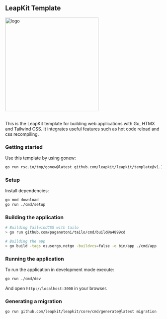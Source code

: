 ## LeapKit Template

<img width="300" alt="logo" src="https://github.com/leapkit/leapkit/template/assets/645522/d5bcb8ed-c763-4b39-8cfb-aed694b87646">
<br><br>

This is the  LeapKit template for building web applications with Go, HTMX and Tailwind CSS. It integrates useful features such as hot code reload and css recompiling.

### Getting started

Use this template by using gonew:

```sh
go run rsc.io/tmp/gonew@latest github.com/leapkit/leapkit/template@v1.1.5 superapp
```

### Setup

Install dependencies:

```sh
go mod download
go run ./cmd/setup
```

### Building the application

```sh
# Building TailwindCSS with tailo
> go run github.com/paganotoni/tailo/cmd/build@a4899cd

# Building the app
> go build -tags osusergo,netgo -buildvcs=false -o bin/app ./cmd/app
```

### Running the application

To run the application in development mode execute:

```sh
go run ./cmd/dev
```

And open `http://localhost:3000` in your browser.

### Generating a migration

```sh
go run github.com/leapkit/leapkit/core/cmd/generate@latest migration
```
